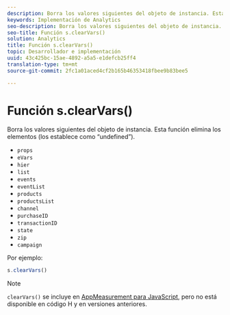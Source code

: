 ```yaml
---
description: Borra los valores siguientes del objeto de instancia. Esta función elimina los elementos (los establece como “undefined”).
keywords: Implementación de Analytics
seo-description: Borra los valores siguientes del objeto de instancia. Esta función elimina los elementos (los establece como “undefined”).
seo-title: Función s.clearVars()
solution: Analytics
title: Función s.clearVars()
topic: Desarrollador e implementación
uuid: 43c425bc-15ae-4892-a5a5-e1defcb25ff4
translation-type: tm+mt
source-git-commit: 2fc1a01aced4cf2b165b46353418fbee9b83bee5

---
```



# Función s.clearVars()

Borra los valores siguientes del objeto de instancia. Esta función elimina los elementos (los establece como “undefined”).

* `props`
* `eVars`
* `hier`
* `list`
* `events`
* `eventList`
* `products`
* `productsList`
* `channel`
* `purchaseID`
* `transactionID`
* `state`
* `zip`
* `campaign`

Por ejemplo:

```js
s.clearVars()
```

>[!NOTE]
>
>`clearVars()` se incluye en [AppMeasurement para JavaScript](/help/implement/js-implementation/c-appmeasurement-js/appmeasure-mjs.md), pero no está disponible en código H y en versiones anteriores.

